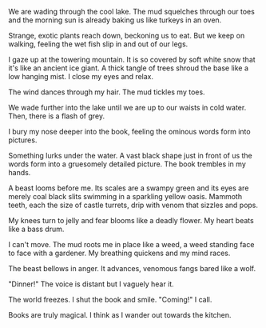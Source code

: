We are wading through the cool lake. The mud squelches through our toes and the morning sun is already baking us like turkeys in an oven.

Strange, exotic plants reach down, beckoning us to eat. But we keep on walking, feeling the wet fish slip in and out of our legs.

I gaze up at the towering mountain. It is so covered by soft white snow that it's like an ancient ice giant. A thick tangle of trees shroud the base like a low hanging mist. I close my eyes and relax.

The wind dances through my hair. The mud tickles my toes.

We wade further into the lake until we are up to our waists in cold water. Then, there is a flash of grey.

I bury my nose deeper into the book, feeling the ominous words form into pictures.

Something lurks under the water. A vast black shape just in front of us the words form into a gruesomely detailed picture. The book trembles in my hands.

A beast looms before me. Its scales are a swampy green and its eyes are merely coal black slits swimming in a sparkling yellow oasis. Mammoth teeth, each the size of castle turrets, drip with venom that sizzles and pops.

My knees turn to jelly and fear blooms like a deadly flower. My heart beats like a bass drum.

I can't move. The mud roots me in place like a weed, a weed standing face to face with a gardener. My breathing quickens and my mind races.

The beast bellows in anger. It advances, venomous fangs bared like a wolf.

"Dinner!" The voice is distant but I vaguely hear it.

The world freezes. I shut the book and smile. "Coming!" I call.

Books are truly magical. I think as I wander out towards the kitchen.
